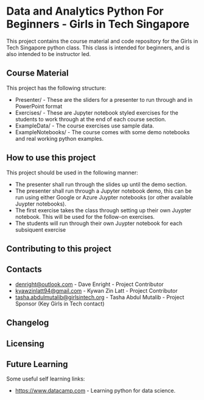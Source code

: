 # Data and Analytics Python For Beginners - Girls in Tech Singapore

This project contains the course material and code repository for the Girls in Tech Singapore python class. This class is intended for beginners, and is also intended to be instructor led.

## Course Material

This project has the following structure:

- Presenter/ - These are the sliders for a presenter to run through and in PowerPoint format
- Exercises/ - These are Jupyter notebook styled exercises for the students to work through at the end of each course section.
- ExampleData/ - The course exercises use sample data.
- ExampleNotebooks/ - The course comes with some demo notebooks and real working python examples.

## How to use this project

This project should be used in the following manner:

- The presenter shall run through the slides up until the demo section. 
- The presenter shall run through a Jupyter notebook demo, this can be run using either Google or Azure Juypter notebooks (or other available Juypter notebooks).
- The first exercise takes the class through setting up their own Juypter notebook. This will be used for the follow-on exercises.
- The students will run through their own Juypter notebook for each subsiquent exercise

## Contributing to this project

## Contacts

- denright@outlook.com - Dave Enright - Project Contributor
- kyawzinlatt94@gmail.com - Kywan Zin Latt - Project Contributor
- tasha.abdulmutalib@girlsintech.org - Tasha Abdul Mutalib - Project Sponsor (Key Girls in Tech contact)

## Changelog

## Licensing

## Future Learning

Some useful self learning links:

- <https://www.datacamp.com> - Learning python for data science.
